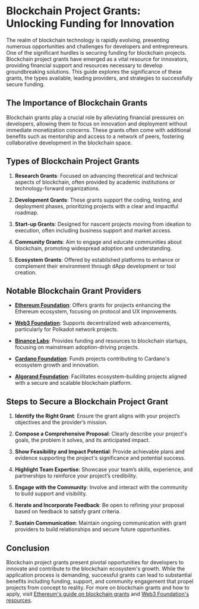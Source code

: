 # Blockchain Project Grants: Unlocking Funding for Innovation

The realm of blockchain technology is rapidly evolving, presenting numerous opportunities and challenges for developers and entrepreneurs. One of the significant hurdles is securing funding for blockchain projects. Blockchain project grants have emerged as a vital resource for innovators, providing financial support and resources necessary to develop groundbreaking solutions. This guide explores the significance of these grants, the types available, leading providers, and strategies to successfully secure funding.

## The Importance of Blockchain Grants

Blockchain grants play a crucial role by alleviating financial pressures on developers, allowing them to focus on innovation and deployment without immediate monetization concerns. These grants often come with additional benefits such as mentorship and access to a network of peers, fostering collaborative development in the blockchain space.

## Types of Blockchain Project Grants

1. **Research Grants**: Focused on advancing theoretical and technical aspects of blockchain, often provided by academic institutions or technology-forward organizations.

2. **Development Grants**: These grants support the coding, testing, and deployment phases, prioritizing projects with a clear and impactful roadmap.

3. **Start-up Grants**: Designed for nascent projects moving from ideation to execution, often including business support and market access.

4. **Community Grants**: Aim to engage and educate communities about blockchain, promoting widespread adoption and understanding.

5. **Ecosystem Grants**: Offered by established platforms to enhance or complement their environment through dApp development or tool creation.

## Notable Blockchain Grant Providers

- **[Ethereum Foundation](https://ethereum.foundation/)**: Offers grants for projects enhancing the Ethereum ecosystem, focusing on protocol and UX improvements.

- **[Web3 Foundation](https://web3.foundation/grants/)**: Supports decentralized web advancements, particularly for Polkadot network projects.

- **[Binance Labs](https://labs.binance.com/fund)**: Provides funding and resources to blockchain startups, focusing on mainstream adoption-driving projects.

- **[Cardano Foundation](https://cardanofoundation.org/en/build-on-cardano/)**: Funds projects contributing to Cardano's ecosystem growth and innovation.

- **[Algorand Foundation](https://algorand.foundation/grants-program)**: Facilitates ecosystem-building projects aligned with a secure and scalable blockchain platform.

## Steps to Secure a Blockchain Project Grant

1. **Identify the Right Grant**: Ensure the grant aligns with your project’s objectives and the provider’s mission.

2. **Compose a Comprehensive Proposal**: Clearly describe your project's goals, the problem it solves, and its anticipated impact.

3. **Show Feasibility and Impact Potential**: Provide achievable plans and evidence supporting the project's significance and potential success.

4. **Highlight Team Expertise**: Showcase your team’s skills, experience, and partnerships to reinforce your project’s credibility.

5. **Engage with the Community**: Involve and interact with the community to build support and visibility.

6. **Iterate and Incorporate Feedback**: Be open to refining your proposal based on feedback to satisfy grant criteria.

7. **Sustain Communication**: Maintain ongoing communication with grant providers to build relationships and secure future opportunities.

## Conclusion

Blockchain project grants present pivotal opportunities for developers to innovate and contribute to the blockchain ecosystem's growth. While the application process is demanding, successful grants can lead to substantial benefits including funding, support, and community engagement that propel projects from concept to reality. For more on blockchain grants and how to apply, visit [Ethereum's guide on blockchain grants](https://ethereum.foundation/grants/) and [Web3 Foundation's resources](https://web3.foundation/grants/).